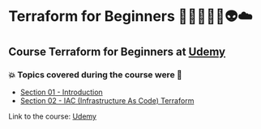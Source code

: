 # Terraform for Beginners 👩🏻‍💻🤯🤖👽☁️
## Course Terraform for Beginners at [Udemy](https://www.udemy.com/course/terraform-for-beginners/)
### 💥 Topics covered during the course were 🚀
- [Section 01 - Introduction](https://github.com/romulovieira777/Terraform_for_Beginners/tree/main/Section_01_Introduction)
- [Section 02 - IAC (Infrastructure As Code) Terraform](https://github.com/romulovieira777/Terraform_for_Beginners/tree/main/Section_02_IAC_Infrastructure_as_code_terraform)

Link to the course: [Udemy](https://www.udemy.com/course/terraform-for-beginners/)
